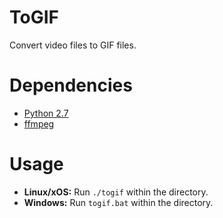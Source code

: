 # ToGIF
Convert video files to GIF files.

# Dependencies
- [Python 2.7](https://www.python.org/)
- [ffmpeg](https://ffmpeg.org/)

# Usage
- **Linux/xOS:** Run `./togif` within the directory.
- **Windows:** Run `togif.bat` within the directory.
